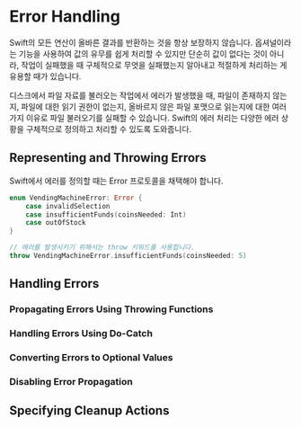 # Error Handling

Swift의 모든 연산이 올바른 결과를 반환하는 것을 항상 보장하지 않습니다. 옵셔널이라는 기능을 사용하여 값의 유무를 쉽게 처리할 수 있지만 단순히 값이 없다는 것이 아니라, 작업이 실패했을 때 구체적으로 무엇을 실패했는지 알아내고 적절하게 처리하는 게 유용할 때가 있습니다.

디스크에서 파일 자료를 불러오는 작업에서 에러가 발생했을 때, 파일이 존재하지 않는지, 파일에 대한 읽기 권한이 없는지, 올바르지 않은 파일 포맷으로 읽는지에 대한 여러 가지 이유로 파일 불러오기를 실패할 수 있습니다. Swift의 에러 처리는 다양한 에러 상황을 구체적으로 정의하고 처리할 수 있도록 도와줍니다.

## Representing and Throwing Errors

Swift에서 에러를 정의할 때는 Error 프로토콜을 채택해야 합니다.

```swift
enum VendingMachineError: Error {
    case invalidSelection
    case insufficientFunds(coinsNeeded: Int)
    case outOfStock
}

// 에러를 발생시키기 위해서는 throw 키워드를 사용합니다.
throw VendingMachineError.insufficientFunds(coinsNeeded: 5)
```

## Handling Errors

### Propagating Errors Using Throwing Functions

### Handling Errors Using Do-Catch

### Converting Errors to Optional Values

### Disabling Error Propagation

## Specifying Cleanup Actions


